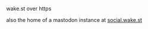 wake.st over https

also the home of a mastodon instance at [social.wake.st](https://social.wake.st)
